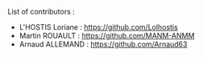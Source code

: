 List of contributors :
- L'HOSTIS Loriane : https://github.com/Lolhostis 
- Martin ROUAULT : https://github.com/MANM-ANMM
- Arnaud ALLEMAND : https://github.com/Arnaud63
